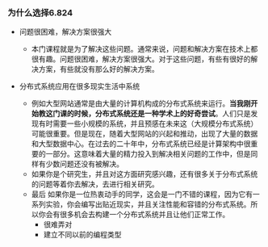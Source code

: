 ### 为什么选择6.824
- 问题很困难，解决方案很强大
	- 本门课程就是为了解决这些问题。通常来说，问题和解决方案在技术上都很有趣。问题很困难，解决方案很强大。对于这些问题，有些有很好的解决方案，有些就没有那么好的解决方案。

- 分布式系统应用在很多现实生活中系统
	- 例如大型网站通常是由大量的计算机构成的分布式系统来运行。**当我刚开始教这门课的时候，分布式系统还是一种学术上的好奇尝试**。人们只是发现有时需要一些小规模的系统，并且预感在未来这（大规模分布式系统）可能很重要。但是现在，随着大型网站的兴起和推动，出现了大量的数据和大型数据中心。在过去的二十年中，分布式系统已经是计算架构中很重要的一部分。这意味着大量的精力投入到解决相关问题的工作中，但是同样有少数问题还没有被解决。
	- 如果你是个研究生，并且对这方面研究感兴趣，还有很多关于分布式系统的问题等着你去解决，去进行相关研究。
	- 最后 如果你是一位热衷动手的同学，这会是一门不错的课程，因为它有一系列实验，你会编写出贴近现实，并且关注性能和容错的分布式系统。所以你会有很多机会去构建一个分布式系统并且让他们正常工作。
		- 很难弄对
		- 建立不同以前的编程类型